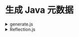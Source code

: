 # 生成 Java 元数据

<details>
<summary>generate.js</summary>

[filename](code/generate.js ':include :type=code')
</details>

<details>
<summary>Reflection.js</summary>

[filename](code/Reflection.js ':include :type=code')
</details>